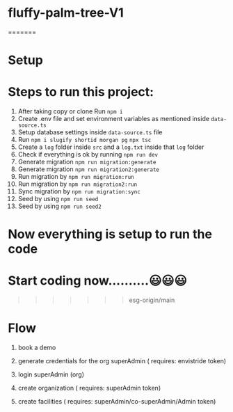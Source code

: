 # fluffy-palm-tree-V1

=======

# Setup

# Steps to run this project:

1. After taking copy or clone Run `npm i`
2. Create .env file and set environment variables as mentioned inside `data-source.ts`
3. Setup database settings inside `data-source.ts` file
4. Run `npm i slugify shortid morgan pg`
   `npx tsc`
5. Create a `log` folder inside `src` and a `log.txt` inside that `log` folder
6. Check if everything is ok by running `npm run dev`
7. Generate migration `npm run migration:generate`
8. Generate migration `npm run migration2:generate`
9. Run migration by `npm run migration:run`
10. Run migration by `npm run migration2:run`
11. Sync migration by `npm run migration:sync`
12. Seed by using `npm run seed`
13. Seed by using `npm run seed2`

# Now everything is setup to run the code

# Start coding now..........😃😃😃

> > > > > > > esg-origin/main

# Flow

1. book a demo

2. generate credentials for the org superAdmin ( requires: envistride token)

3. login superAdmin (org)

4. create organization ( requires: superAdmin token)

5. create facilities ( requires: superAdmin/co-superAdmin/Admin token)
